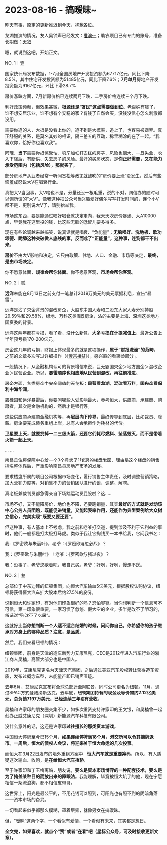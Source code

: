# 2023-08-16 - 搞暧昧~

昨天有事，原定的更新推迟到今天，抱歉各位。

龙湖推演的情况，友人吴钟声已经发文：[推演～](http://mp.weixin.qq.com/s?__biz=Mzg2NTkwNTM4MA==&mid=2247483965&idx=1&sn=3ba96e5facd497daeac0a64baf5f4aa8&chksm=ce53bdb6f92434a0fcbd43466f86eb33aa516b971d5c9fecba52d8272fda2aea423719dc62fa&scene=21#wechat_redirect)；助农项目已有专门的账号，准备长期做：[天叙](http://mp.weixin.qq.com/s?__biz=Mzg2MTg2OTYzNQ==&mid=2247483903&idx=1&sn=a05a0ae7e5e434c7b0968b253d1d6309&chksm=ce11c2d3f9664bc5c8ba09c6e0267d8631f2476407bcc0e789975b790e16c13e5e060cb03e9c&scene=21#wechat_redirect)

嗯，就说到这吧，开始正文。

NO. 1｜壹

国家统计局发布数据，1-7月全国房地产开发投资额为67717亿元，同比下降8.5%，其中住宅开发投资额为51485亿元，同比下降7.6%；**7月单月**房地产开发投资额为9167亿元，环比下滑28.7%

房价涨跌方面，7月新房价格已连续两月下跌，二手房价格连续三个月下跌。

利好政策频频，但效果甚微，**根源还是“富民”这点需要做到位**。老百姓有钱了，谁不想安居乐业，谁不想有个安稳的家？有钱了自然会买，没钱没信心怎么刺激都没用。

需要你追的人，大抵是没看上你的，追不到是大概率，追上了，也容易被嫌弃。真正舒服的关系，是莫名其妙的相识，隔三差五的互动，稀里糊涂的在了一起。“我喜欢你，恰好你也喜欢我”。

同理，**当下**需要你担惊受怕、咬牙加杠杆去扛的房子，风险也很大，一旦失业、收入下降后，有断供、失去房子的风险。最好的买房状态，是**你正好需要，又在能力承受范围内（包括风险），那就买了**。

部分房地产从业者经常一听闻宽松等政策就鼓吹的“房价要上涨”没发生，然后有些恼羞成怒说大V在唱衰行业。

真把大V当回事，大V啥也不是，分量还没一根毛重，说的不对，网信办的随时可以训所谓的“大V”。像我这种把公众号当兴趣爱好偶尔写写打发时间的，连个小V都不是，更别说大V了，请别抬举我。

市场这东西，要是能通过唱好唱衰就决定走向，我天天吹房价暴涨、大A10000点，毕竟我在这里投的钱，比这些无脑的低智儿要多得多。

现在有些论调越来越搞笑，说真话就是唱衰、“负能量”；**无脑唱好、洗地板、歌功颂德、跪舔这种突破做人底线的事，反而成了“正能量”，这种事，连狗都干不出来**。

**房价**不由大V影响和决定，它只由政策、供地、人口、金融、市场等决定，**最终，是由市场决定**。

你不愿意体面，**规律会帮你体面**。你不愿意客观，**市场会帮你客观**。

NO. 2｜贰

**远洋**未能在8月13日之前支付一笔总计2049万美元的美元票据利息，宣告“暴雷”。

远洋是沾了央企背景的混改房企，大股东中国人寿和二股东大家人寿分别持股29.59%和29.58%，绿地、万科这类混改房企，沾的主要是上海、深圳这类地方国资委的背景。

远洋这两年都在亏损，看了看，没什么新意，**大多亏损在计提减值上**，最近公告上半年预亏损170-200亿元。

房企这几年的亏损，财报上体现最多的就是这项操作，**属于“财报洗澡”的范畴**，之前的文章多次写过详细操作（《[传宗接贷](http://mp.weixin.qq.com/s?__biz=Mzg2OTkwNzE4MA==&mid=2247490808&idx=1&sn=dd23dc069334fda23d8e55d6d2144b1d&chksm=ce94b37bf9e33a6dc9924d823a66992011d132f7ea1f45b705ed0a1a91ad05b55252630151a0&scene=21#wechat_redirect)》），感兴趣的看第叁部分 。

一般情况下，从金融机构认可的背景增信来说，巨无霸国央企＞地方国企＞混改企业＞民营企业。所以，**暴雷顺序也相应地从民营到混改，再往前推进**。

房企方面，各类房企中安全阈值的天花板：**民营看龙湖，混改看万科，国央企看保利中海华润**。

碧桂园和远洋暴雷后，你要问哪些人受影响最大，参考恒大，供应商、承建商、购房者，其次是金融机构的，然后才是银行等。

这些供应商承建商金融机构等，再**层层向下传导**，最终传导到底层，比如裁员、降薪。房企要完成债务重组上岸，总有人会承担作为耗材的代价。

**卫星要上天，就要扔掉一二三级火箭，还要它们耗尽燃料、坠落毁灭，而不是带着火箭一起上天**。

... ...

南昌县住房保障中心给一个3个月卖了11套房的楼盘发函，理由是这个楼盘的销售排名整体靠后，严重影响南昌县房地产市场的发展。

要求楼盘所属的项目公司根据市场变化，履行销售主体责任，及时调整营销策略，加大营销力度等，对销售不力的营销团队进行约谈、调整、解聘。

真老板兼裁判员都急得亲自下场踹运动员屁股啦？这.....

市场不好，又不能降房价，地价也不降，还要跑销量，其实**最好的方式就是发动该中心公务人员团购，既能促进销量，又能起表率作用，还能作为典型案例给大众树立信心，完美实现“既要又要还要”**。

但这种事，有人基本上不考虑，我之前和老爷打交道，提到涉及不利于它利益的事时，他们一般都是打太极打马虎。类似于我让它掏钱买一本书给我，它问我书名：

我:《罗密欧与朱丽叶》，老爷：《罗密欧与忽必烈》？

我：《罗密欧与朱丽叶》！老爷：《罗密欧与猪过夜》？

我：没事了，老爷您歇着吧，我自己买。老爷：好咧，好咧，慢走不送。

NO. 3｜叁

总部位于中东迪拜的纽顿集团，向恒大汽车输血5亿美元，根据股权认购协议，纽顿将获得恒大汽车扩大股本后约27.5%的股份。

说到恒大和许家印，有对他们印象很好的吗？恐怕寥寥。当你想判断一个信息可不可信，第一印象很重要，一家习惯了忽悠、假大空的企业，多半是改不了陋习的，俗话说“狗改不了吃屎”。

这就好比**当你想判断一个人适不适合结婚的时候，问问你自己，你希望你的孩子继承对方身上的哪种品质？注意，是品质**。

然后，我们来看纽顿的情况：

纽顿集团，前身是天津的造车新势力艾康尼克，CEO是2012年进入汽车行业的浙江商人吴楠，高管大部分也是中国人。

2019年，艾康尼克更名为天津天汽集团，之后通过美亚汽车股权转让获得造车资质，发布过概念车型，未能量产即已销声匿迹。

去年6月，艾康尼克宣布将全球总部迁至阿联酋，同时公司更名为纽顿。11月，通过SPAC方式登陆纳斯达克。去年底，**纽顿集团持有的现金及等价物约2.12亿美元，总负债7197万美元，已经连续三年没有营收**。

吴楠和许家印的朋友圈交集不少，如多次重资支持许家印的王文银，和吴楠曾一起创办正威艾康尼克（深圳）新能源汽车科技有限公司。

没什么意外的话，这还是许家印**过往擅长的那类资本游戏**。

中国恒大停牌至今已15个月，**如果连续停牌满18个月，港交所可以令其摘牌退市**。**一周后，恒大的债权人会议，将迎来关于恒大命运的几次投票**。

而恒大在3月22日发布的境外重组方案中，**恒大汽车就是重要筹码**，所以，有人质疑这次输血、收购，是**在给恒大汽车抬轿**。

至于许家印和丁玉梅离婚，朋友说，**要么是资本市场博弈的一种配套技术，要么是为了掩盖某种目的而放出来的障眼法**。我能理解，毕竟被恒大坑了的他，现在宁愿相信一条流浪狗，都不相信皮带哥。

这世界上，阳光是最公平的，不用花钱可以照到，可阳光也有照不到的阴暗角落——资本市场的旮旯。

一切看起来似乎都那么模糊，罩着层雾，就像男女在搞暧昧。

但，“暧昧”这两个字，一个看似有爱情，一个看似有未来，其实都是想日。

**全文完，如果喜欢，就点个“赞”或者“在看”吧（星标公众号，可及时接收更新文章）。**